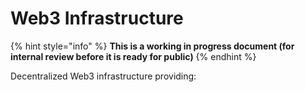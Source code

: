 # Web3 Infrastructure

{% hint style="info" %}
**This is a working in progress document (for internal review before it is ready for public)**
{% endhint %}

Decentralized Web3 infrastructure providing:

